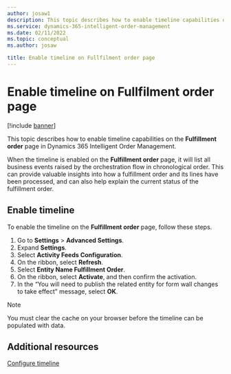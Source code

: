 ```yaml
---
author: josaw1
description: This topic describes how to enable timeline capabilities on the Fulfillment order page in Dynamics 365 Intelligent Order Management. 
ms.service: dynamics-365-intelligent-order-management
ms.date: 02/11/2022
ms.topic: conceptual
ms.author: josaw

title: Enable timeline on Fullfilment order page
---
```


# Enable timeline on Fullfilment order page

[!include [banner](includes/banner.md)]


This topic describes how to enable timeline capabilities on the **Fulfillment order** page in Dynamics 365 Intelligent Order Management. 

When the timeline is enabled on the **Fulfillment order** page, it will list all business events raised by the orchestration flow in chronological order. This can provide valuable insights into how a fulfillment order and its lines have been processed, and can also help explain the current status of the fulfillment order.

## Enable timeline

To enable the timeline on the **Fulfillment order** page, follow these steps.

1.	Go to **Settings** > **Advanced Settings**. 
2.	Expand **Settings**. 
3.	Select **Activity Feeds Configuration**.
4.	On the ribbon, select **Refresh**. 
5.	Select **Entity Name Fulfillment Order**. 
6.	On the ribbon, select **Activate**, and then confirm the activation.
7.	In the “You will need to publish the related entity for form wall changes to take effect” message, select **OK**.

> [!NOTE]
> You must clear the cache on your browser before the timeline can be populated with data.
 
## Additional resources

[Configure timeline](/dynamics365/customer-service/customer-service-hub-user-guide-timeline-admin)
